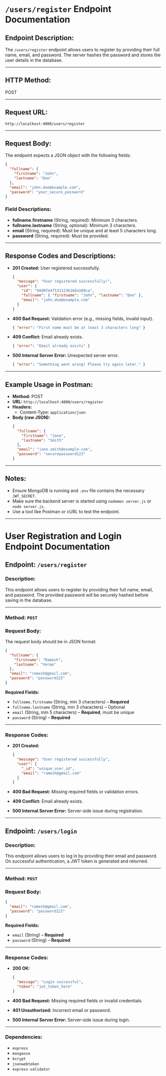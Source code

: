 # `/users/register` Endpoint Documentation

## **Endpoint Description:**
The `/users/register` endpoint allows users to register by providing their full name, email, and password. The server hashes the password and stores the user details in the database.

---

## **HTTP Method:**
POST

---

## **Request URL:**
```
http://localhost:4000/users/register
```

---

## **Request Body:**
The endpoint expects a JSON object with the following fields:

```json
{
  "fullname": {
    "firstname": "John",
    "lastname": "Doe"
  },
  "email": "john.doe@example.com",
  "password": "your_secure_password"
}
```

### **Field Descriptions:**
- **fullname.firstname** (String, required): Minimum 3 characters.
- **fullname.lastname** (String, optional): Minimum 3 characters.
- **email** (String, required): Must be unique and at least 5 characters long.
- **password** (String, required): Must be provided.

---

## **Response Codes and Descriptions:**

- **201 Created:** User registered successfully.
  ```json
  {
    "message": "User registered successfully!",
    "user": {
      "id": "60d0fe4f5311236168a109ca",
      "fullname": { "firstname": "John", "lastname": "Doe" },
      "email": "john.doe@example.com"
    }
  }
  ```

- **400 Bad Request:** Validation error (e.g., missing fields, invalid input).
  ```json
  { "error": "First name must be at least 3 characters long" }
  ```

- **409 Conflict:** Email already exists.
  ```json
  { "error": "Email already exists" }
  ```

- **500 Internal Server Error:** Unexpected server error.
  ```json
  { "error": "Something went wrong! Please try again later." }
  ```

---

## **Example Usage in Postman:**
- **Method:** POST
- **URL:** `http://localhost:4000/users/register`
- **Headers:**
  - Content-Type: `application/json`
- **Body (raw JSON):**
  ```json
  {
    "fullname": {
      "firstname": "Jane",
      "lastname": "Smith"
    },
    "email": "jane.smith@example.com",
    "password": "securepassword123"
  }
  ```

---

## **Notes:**
- Ensure MongoDB is running and `.env` file contains the necessary `JWT_SECRET`.
- Make sure the backend server is started using `nodemon server.js` or `node server.js`.
- Use a tool like Postman or cURL to test the endpoint.

---

# User Registration and Login Endpoint Documentation

## Endpoint: `/users/register`

### **Description:**
This endpoint allows users to register by providing their full name, email, and password. The provided password will be securely hashed before saving in the database.

---

### **Method:** `POST`

### **Request Body:**
The request body should be in JSON format:

```json
{
  "fullname": {
    "firstname": "Ramesh",
    "lastname": "Verma"
  },
  "email": "ramesh@gmail.com",
  "password": "password123"
}
```

**Required Fields:**
- `fullname.firstname` (String, min 3 characters) – **Required**
- `fullname.lastname` (String, min 3 characters) – Optional
- `email` (String, min 5 characters) – **Required**, must be unique
- `password` (String) – **Required**

---

### **Response Codes:**

- **201 Created:**
  ```json
  {
    "message": "User registered successfully",
    "user": {
      "_id": "unique_user_id",
      "email": "ramesh@gmail.com"
    }
  }
  ```

- **400 Bad Request:** Missing required fields or validation errors.
- **409 Conflict:** Email already exists.
- **500 Internal Server Error:** Server-side issue during registration.

---

## Endpoint: `/users/login`

### **Description:**
This endpoint allows users to log in by providing their email and password. On successful authentication, a JWT token is generated and returned.

---

### **Method:** `POST`

### **Request Body:**
```json
{
  "email": "ramesh@gmail.com",
  "password": "password123"
}
```

**Required Fields:**
- `email` (String) – **Required**
- `password` (String) – **Required**

---

### **Response Codes:**

- **200 OK:**
  ```json
  {
    "message": "Login successful",
    "token": "jwt_token_here"
  }
  ```

- **400 Bad Request:** Missing required fields or invalid credentials.
- **401 Unauthorized:** Incorrect email or password.
- **500 Internal Server Error:** Server-side issue during login.

---

### **Dependencies:**
- `express`
- `mongoose`
- `bcrypt`
- `jsonwebtoken`
- `express-validator`

